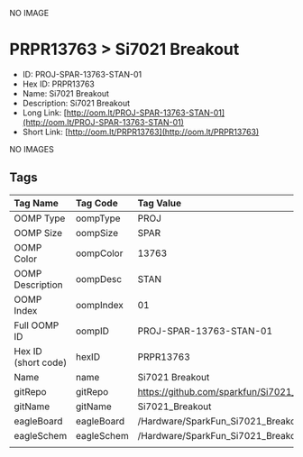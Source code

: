 


  
NO IMAGE  
# PRPR13763 > Si7021 Breakout

- ID: PROJ-SPAR-13763-STAN-01
- Hex ID: PRPR13763
- Name: Si7021 Breakout
- Description: Si7021 Breakout
- Long Link: [http://oom.lt/PROJ-SPAR-13763-STAN-01](http://oom.lt/PROJ-SPAR-13763-STAN-01)
- Short Link: [http://oom.lt/PRPR13763](http://oom.lt/PRPR13763)
  
NO IMAGES  
## Tags
  

|Tag Name|Tag Code|Tag Value|
| :--- | :--- | :--- |
|OOMP Type|oompType|PROJ|
|OOMP Size|oompSize|SPAR|
|OOMP Color|oompColor|13763|
|OOMP Description|oompDesc|STAN|
|OOMP Index|oompIndex|01|
|Full OOMP ID|oompID|PROJ-SPAR-13763-STAN-01|
|Hex ID (short code)|hexID|PRPR13763|
|Name|name|Si7021 Breakout|
|gitRepo|gitRepo|https://github.com/sparkfun/Si7021_Breakout|
|gitName|gitName|Si7021_Breakout|
|eagleBoard|eagleBoard|/Hardware/SparkFun_Si7021_Breakout.brd|
|eagleSchem|eagleSchem|/Hardware/SparkFun_Si7021_Breakout.sch|
||||

